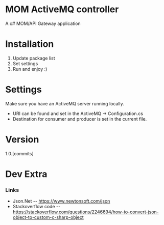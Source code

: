 ﻿# MOM ActiveMQ controller
A c# MOM/API Gateway application

# Installation
1. Update package list
2. Set settings
3. Run and enjoy :)

# Settings
Make sure you have an ActiveMQ server running locally.
* URI can be found and set in the ActiveMQ -> Configuration.cs
* Destination for consumer and producer is set in the current file.

# Version
1.0.[commits]

# Dev Extra
### Links
- Json.Net
-- https://www.newtonsoft.com/json
- Stackoverflow code
-- https://stackoverflow.com/questions/2246694/how-to-convert-json-object-to-custom-c-sharp-object